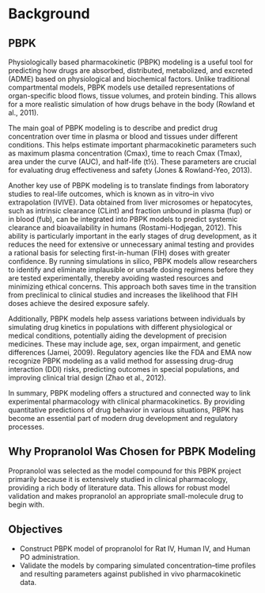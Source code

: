 # Background
## PBPK
Physiologically based pharmacokinetic (PBPK) modeling is a useful tool for predicting how drugs are absorbed, distributed, metabolized, and excreted (ADME) based on physiological and biochemical factors. Unlike traditional compartmental models, PBPK models use detailed representations of organ-specific blood flows, tissue volumes, and protein binding. This allows for a more realistic simulation of how drugs behave in the body (Rowland et al., 2011).

The main goal of PBPK modeling is to describe and predict drug concentration over time in plasma or blood and tissues under different conditions. This helps estimate important pharmacokinetic parameters such as maximum plasma concentration (Cmax), time to reach Cmax (Tmax), area under the curve (AUC), and half-life (t½). These parameters are crucial for evaluating drug effectiveness and safety (Jones & Rowland-Yeo, 2013).

Another key use of PBPK modeling is to translate findings from laboratory studies to real-life outcomes, which is known as in vitro–in vivo extrapolation (IVIVE). Data obtained from liver microsomes or hepatocytes, such as intrinsic clearance (CLint) and fraction unbound in plasma (fup) or in blood (fub), can be integrated into PBPK models to predict systemic clearance and bioavailability in humans (Rostami-Hodjegan, 2012). This ability is particularly important in the early stages of drug development, as it reduces the need for extensive or unnecessary animal testing and provides a rational basis for selecting first-in-human (FIH) doses with greater confidence. By running simulations in silico, PBPK models allow researchers to identify and eliminate implausible or unsafe dosing regimens before they are tested experimentally, thereby avoiding wasted resources and minimizing ethical concerns. This approach both saves time in the transition from preclinical to clinical studies and increases the likelihood that FIH doses achieve the desired exposure safely.

Additionally, PBPK models help assess variations between individuals by simulating drug kinetics in populations with different physiological or medical conditions, potentially aiding the development of precision medicines. These may include age, sex, organ impairment, and genetic differences (Jamei, 2009). Regulatory agencies like the FDA and EMA now recognize PBPK modeling as a valid method for assessing drug-drug interaction (DDI) risks, predicting outcomes in special populations, and improving clinical trial design (Zhao et al., 2012).

In summary, PBPK modeling offers a structured and connected way to link experimental pharmacology with clinical pharmacokinetics. By providing quantitative predictions of drug behavior in various situations, PBPK has become an essential part of modern drug development and regulatory processes.

## Why Propranolol Was Chosen for PBPK Modeling
Propranolol was selected as the model compound for this PBPK project primarily because it is extensively studied in clinical pharmacology, providing a rich body of literature data. This allows for robust model validation and makes propranolol an appropriate small-molecule drug to begin with. 



## Objectives
- Construct PBPK model of propranolol for Rat IV, Human IV, and Human PO administration.
- Validate the models by comparing simulated concentration–time profiles and resulting parameters against published in vivo pharmacokinetic data.
